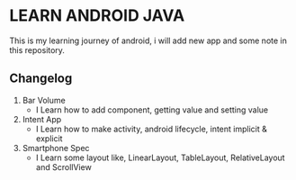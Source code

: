 # LEARN ANDROID JAVA
This is my learning journey of android, i will add new app and some note in this repository. 

## Changelog
1. Bar Volume
    - I Learn how to add component, getting value and setting value
2. Intent App
    - I Learn how to make activity, android lifecycle, intent implicit & explicit
3. Smartphone Spec
    - I Learn some layout like, LinearLayout, TableLayout, RelativeLayout and ScrollView
